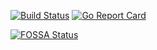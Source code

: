 [![Build Status](https://img.shields.io/travis/majidbigdeli/iwinNeffos/master.svg?style=for-the-badge)](https://travis-ci.org/majidbigdeli/iwinNeffos)
[![Go Report Card](https://img.shields.io/badge/report%20card-a%2B-ff3333.svg?style=for-the-badge)](https://goreportcard.com/report/github.com/majidbigdeli/iwinNeffos)

[![FOSSA Status](https://app.fossa.com/api/projects/git%2Bgithub.com%2Fmajidbigdeli%2FiwinNeffos.svg?type=large)](https://app.fossa.com/projects/git%2Bgithub.com%2Fmajidbigdeli%2FiwinNeffos?ref=badge_large)
